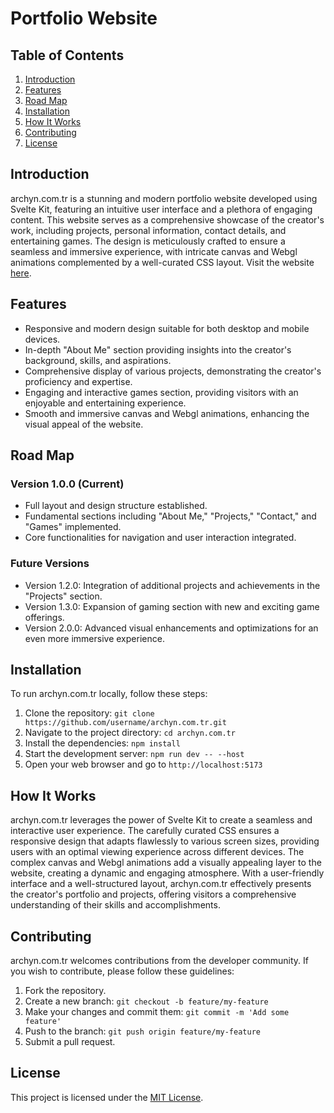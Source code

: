 # Portfolio Website

## Table of Contents
1. [Introduction](#introduction)
2. [Features](#features)
3. [Road Map](#road-map)
4. [Installation](#installation)
5. [How It Works](#how-it-works)
6. [Contributing](#contributing)
7. [License](#license)

## Introduction
archyn.com.tr is a stunning and modern portfolio website developed using Svelte Kit, featuring an intuitive user interface and a plethora of engaging content. This website serves as a comprehensive showcase of the creator's work, including projects, personal information, contact details, and entertaining games. The design is meticulously crafted to ensure a seamless and immersive experience, with intricate canvas and Webgl animations complemented by a well-curated CSS layout. Visit the website [here](https://archyn.com.tr).

## Features
- Responsive and modern design suitable for both desktop and mobile devices.
- In-depth "About Me" section providing insights into the creator's background, skills, and aspirations.
- Comprehensive display of various projects, demonstrating the creator's proficiency and expertise.
- Engaging and interactive games section, providing visitors with an enjoyable and entertaining experience.
- Smooth and immersive canvas and Webgl animations, enhancing the visual appeal of the website.

## Road Map
### Version 1.0.0 (Current)
- Full layout and design structure established.
- Fundamental sections including "About Me," "Projects," "Contact," and "Games" implemented.
- Core functionalities for navigation and user interaction integrated.

### Future Versions
- Version 1.2.0: Integration of additional projects and achievements in the "Projects" section.
- Version 1.3.0: Expansion of gaming section with new and exciting game offerings.
- Version 2.0.0: Advanced visual enhancements and optimizations for an even more immersive experience.

## Installation
To run archyn.com.tr locally, follow these steps:
1. Clone the repository: `git clone https://github.com/username/archyn.com.tr.git`
2. Navigate to the project directory: `cd archyn.com.tr`
3. Install the dependencies: `npm install`
4. Start the development server: `npm run dev -- --host`
5. Open your web browser and go to `http://localhost:5173` 

## How It Works
archyn.com.tr leverages the power of Svelte Kit to create a seamless and interactive user experience. The carefully curated CSS ensures a responsive design that adapts flawlessly to various screen sizes, providing users with an optimal viewing experience across different devices. The complex canvas and Webgl animations add a visually appealing layer to the website, creating a dynamic and engaging atmosphere. With a user-friendly interface and a well-structured layout, archyn.com.tr effectively presents the creator's portfolio and projects, offering visitors a comprehensive understanding of their skills and accomplishments.

## Contributing
archyn.com.tr welcomes contributions from the developer community. If you wish to contribute, please follow these guidelines:
1. Fork the repository.
2. Create a new branch: `git checkout -b feature/my-feature`
3. Make your changes and commit them: `git commit -m 'Add some feature'`
4. Push to the branch: `git push origin feature/my-feature`
5. Submit a pull request.

## License
This project is licensed under the [MIT License](https://opensource.org/licenses/MIT).

